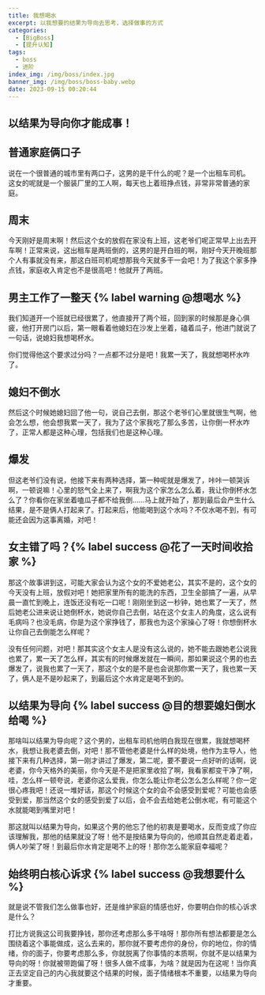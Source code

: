 ```yaml
---
title: 我想喝水
excerpt: 以我想要的结果为导向去思考，选择做事的方式
categories:
  - [BigBoss]
  - [提升认知]
tags:
  - boss
  - 进阶
index_img: /img/boss/index.jpg
banner_img: /img/boss/boss-baby.webp
date: 2023-09-15 00:20:44
---
```


## 以结果为导向你才能成事！

## 普通家庭俩口子

说在一个很普通的城市里有两口子，这男的是干什么的呢？是一个出租车司机。
这女的呢就是一个服装厂里的工人啊，每天也上着班挣点钱，非常非常普通的家庭。

## 周末
今天刚好是周末啊！然后这个女的放假在家没有上班，这老爷们呢正常早上出去开车啊！正常来说，这出租车是两班倒的，这男的是开白班的啊，刚好今天开晚班那个人有事就没有来，那这白班司机呢想那我今天就多干一会吧！为了我这个家多挣点钱，家庭收入肯定也不是很高吧！他就开了两班。

## 男主工作了一整天 {% label warning @想喝水 %}
我们知道开一个班就已经很累了，他直接开了两个班，回到家的时候那是身心俱疲，他打开房门以后，第一眼看着他媳妇在沙发上坐着，磕着瓜子，他进门就说了一句话，说媳妇我想喝杯水。

你们觉得他这个要求过分吗？一点都不过分是吧！我累一天了，我就想喝杯水咋了。

## 媳妇不倒水
然后这个时候她媳妇回了他一句，说自己去倒，那这个老爷们心里就很生气啊，他会怎么想，他会想我累一天了，我为了这个家我吃了那么多苦，让你倒一杯水咋了，正常人都是这种心理，包括我们也是这种心理。

## 爆发
但这老爷们没有说，他接下来有两种选择，第一种呢就是爆发了，咔咔一顿哭诉啊，一顿说嘛！心里的怒气全上来了，啊我为这个家怎么怎么着，我让你倒杯水怎么了？你看你在家坐着嗑瓜子都不给我倒……马上就开始了，那到最后会产生什么结果，是不是俩人打起来了。打起来后，他能喝到这个水吗？不仅水喝不到，有可能还会因为这事离婚，对吧！

## 女主错了吗？{% label success @花了一天时间收拾家 %}
那这个故事讲到这，可能大家会认为这个女的不爱她老公，其实不是的，这个女的今天没有上班，放假对吧！她把家里所有的能洗的东西，卫生全部搞了一遍，从早晨一直忙到晚上，连饭还没有吃一口呢！刚刚坐到这一秒钟，她也累了一天了，然后她老公进来说让她倒杯水，她说你自己去倒，站在这个女主人的角度，这么说有毛病吗？也没毛病，你是为这个家挣钱了，那我也为这个家操心了呀！你想倒杯水让你自己去倒能怎么样呢？

没有任何问题，对吧！那其实这个女主人是没有这么说的，她不能去跟她老公说我也累了，累一天了怎么样，其实有的时候爆发就在一瞬间，那如果说这个男的也去爆发了，说我也累了一天了，那这个女的是不是也会说那你累一天了，我也累一天了，俩人是不是吵起来了，到最后这个水肯定是喝不到的。

## 以结果为导向 {% label success @目的想要媳妇倒水给喝 %}
那啥叫以结果为导向呢？这个男的，出租车司机他明白我现在很累，我就想喝杯水，我想让我老婆去倒，对吧！那不管他老婆是什么样的处境，他作为主导人，他接下来有几种选择，第一刚才讲过了爆发，第二呢，要不要说一点好听的话啊，说老婆，你今天格外的美丽，你今天是不是把家里收拾了啊，我看家都变干净了啊，哇，怎么样一顿夸说，老婆你这么爱我，你怎么能让你老公怎么怎么样呢？你一定很心疼我吧！还说一堆好话，那这个时候这个女的会不会感受到爱呢？可能也会感受到爱，那当然这个女的感受到爱了以后，会不会去给她老公倒水呢，有可能这个水就能喝到嘴里对吧！

那这就叫以结果为导向，如果这个男的他忘了他的初衷是要喝水，反而变成了你应该理解我，那他的结果就没了呀！他不是按结果为导向的，他顺其自然走着走着，俩人吵架了呀！到最后你水肯定是喝不上的呀！那你怎么能家庭幸福呢？

## 始终明白核心诉求 {% label success @我想要什么 %}

就是说不管我们怎么做事也好，还是维护家庭的情感也好，你要明白你的核心诉求是什么？

打比方说我这公司我要挣钱，那你还考虑那么多干啥呀！那你所有想法都要是怎么围绕着这个事能做成，这么去来的，那你就不要考虑你的身份，你的地位，你的情绪，你的面子，你要考虑那么多，你就脱离了你事情的本质啊，你就不是以结果为导向的呀！你就被带跑偏了呀！很多人做不成事，为啥？就是因为在这呢！当你真正去坚定自己的内心我就要这个结果的时候，面子情绪根本不重要，以结果为导向才重要。